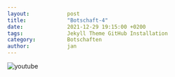 ```yaml
---
layout:            post
title:             "Botschaft-4"
date:              2021-12-29 19:15:00 +0200
tags:              Jekyll Theme GitHub Installation
category:          Botschaften
author:            jan
---
```


![youtube](https://www.youtube.com/watch?v=8auRE7yqh_A)
